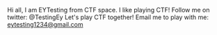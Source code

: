 Hi all, I am EYTesting from CTF space.
I like playing CTF!
Follow me on twitter: @TestingEy
Let's play CTF together! Email me to play with me: eytesting1234@gmail.com
